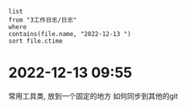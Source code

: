 ```dataview
list
from "3工作日志/日志"
where
contains(file.name, "2022-12-13 ")
sort file.ctime
```

#  2022-12-13 09:55 

常用工具类, 放到一个固定的地方
如何同步到其他的git